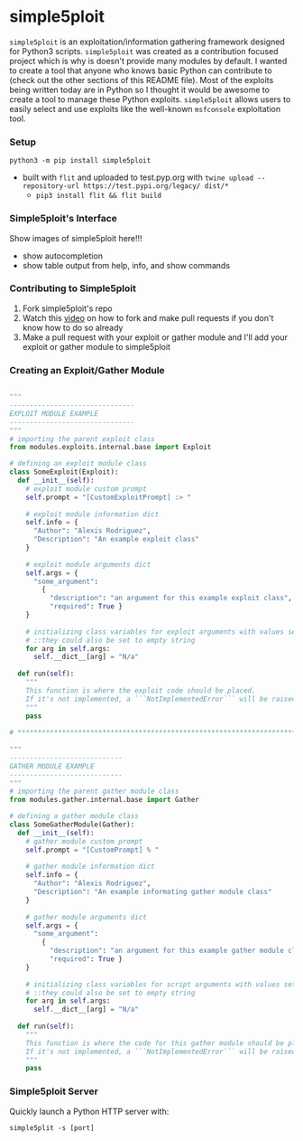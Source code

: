 # simple5ploit
`simple5ploit` is an exploitation/information gathering framework designed for Python3 scripts. `simple5ploit` was created as a contribution focused project which is why is doesn't provide many modules by default. I wanted to create a tool that anyone who knows basic Python can contribute to (check out the other sections of this README file). Most of the exploits being written today are in Python so I thought it would be awesome to create a tool to manage these Python exploits. `simple5ploit` allows users to easily select and use exploits like the well-known `msfconsole` exploitation tool. 

### Setup

```
python3 -m pip install simple5ploit
```

- built with `flit` and uploaded to test.pyp.org with `twine upload --repository-url https://test.pypi.org/legacy/ dist/*`
  - `pip3 install flit && flit build`

### Simple5ploit's Interface

Show images of simple5ploit here!!!
- show autocompletion
- show table output from help, info, and show commands

### Contributing to Simple5ploit

1. Fork simple5ploit's repo
2. Watch this [video](https://www.youtube.com/watch?v=nT8KGYVurIU) on how to fork and make pull requests if you don't know how to do so already
3. Make a pull request with your exploit or gather module and I'll add your exploit or gather module to simple5ploit

### Creating an Exploit/Gather Module


```python

"""
-------------------------------
EXPLOIT MODULE EXAMPLE
-------------------------------
"""
# importing the parent exploit class
from modules.exploits.internal.base import Exploit

# defining an exploit module class
class SomeExploit(Exploit):
  def __init__(self):
    # exploit module custom prompt
    self.prompt = "[CustomExploitPrompt] :> "
    
    # exploit module information dict
    self.info = {
      "Author": "Alexis Rodriguez",
      "Description": "An example exploit class"
    }
    
    # exploit module arguments dict
    self.args = {
      "some_argument":
        {
          "description": "an argument for this example exploit class",
          "required": True }
    }
    
    # initializing class variables for exploit arguments with values set to `N/a`
    # ::they could also be set to empty string
    for arg in self.args:
      self.__dict__[arg] = "N/a"
      
  def run(self):
    """
    This function is where the exploit code should be placed.
    If it's not implemented, a ```NotImplementedError``` will be raised.
    """
    pass
    
# ***************************************************************************************************
    
"""
----------------------------
GATHER MODULE EXAMPLE
----------------------------
"""
# importing the parent gather module class
from modules.gather.internal.base import Gather

# defining a gather module class
class SomeGatherModule(Gather):
  def __init__(self):
    # gather module custom prompt
    self.prompt = "[CustomPrompt] % "
    
    # gather module information dict
    self.info = {
      "Author": "Alexis Rodriguez",
      "Description": "An example informating gather module class"
    }
    
    # gather module arguments dict
    self.args = {
      "some_argument":
        {
          "description": "an argument for this example gather module class",
          "required": True }
    }
    
    # initializing class variables for script arguments with values set to `N/a`
    # ::they could also be set to empty string
    for arg in self.args:
      self.__dict__[arg] = "N/a"
      
  def run(self):
    """
    This function is where the code for this gather module should be placed.
    If it's not implemented, a ```NotImplementedError``` will be raised.
    """
    pass
```

### Simple5ploit Server

Quickly launch a Python HTTP server with:

```
simple5plit -s [port]
```
